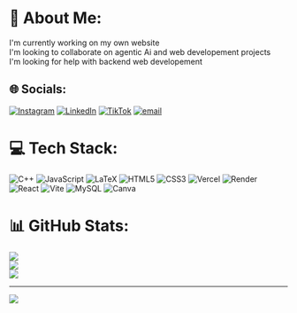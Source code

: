 # 💫 About Me:
I'm currently working on my own website<br>I'm looking to collaborate on agentic Ai and web developement projects<br>I'm looking for help with backend web developement<br>


## 🌐 Socials:
[![Instagram](https://img.shields.io/badge/Instagram-%23E4405F.svg?logo=Instagram&logoColor=white)](https://instagram.com/houcine-mrz) [![LinkedIn](https://img.shields.io/badge/LinkedIn-%230077B5.svg?logo=linkedin&logoColor=white)](https://linkedin.com/in/mohammed-housseyn-merzougui) [![TikTok](https://img.shields.io/badge/TikTok-%23000000.svg?logo=TikTok&logoColor=white)](https://tiktok.com/@houcine.mrz) [![email](https://img.shields.io/badge/Email-D14836?logo=gmail&logoColor=white)](mailto:houcinemer10@gmail.com) 

# 💻 Tech Stack:
![C++](https://img.shields.io/badge/c++-%2300599C.svg?style=for-the-badge&logo=c%2B%2B&logoColor=white) ![JavaScript](https://img.shields.io/badge/javascript-%23323330.svg?style=for-the-badge&logo=javascript&logoColor=%23F7DF1E) ![LaTeX](https://img.shields.io/badge/latex-%23008080.svg?style=for-the-badge&logo=latex&logoColor=white) ![HTML5](https://img.shields.io/badge/html5-%23E34F26.svg?style=for-the-badge&logo=html5&logoColor=white) ![CSS3](https://img.shields.io/badge/css3-%231572B6.svg?style=for-the-badge&logo=css3&logoColor=white) ![Vercel](https://img.shields.io/badge/vercel-%23000000.svg?style=for-the-badge&logo=vercel&logoColor=white) ![Render](https://img.shields.io/badge/Render-%46E3B7.svg?style=for-the-badge&logo=render&logoColor=white) ![React](https://img.shields.io/badge/react-%2320232a.svg?style=for-the-badge&logo=react&logoColor=%2361DAFB) ![Vite](https://img.shields.io/badge/vite-%23646CFF.svg?style=for-the-badge&logo=vite&logoColor=white) ![MySQL](https://img.shields.io/badge/mysql-4479A1.svg?style=for-the-badge&logo=mysql&logoColor=white) ![Canva](https://img.shields.io/badge/Canva-%2300C4CC.svg?style=for-the-badge&logo=Canva&logoColor=white)
# 📊 GitHub Stats:
![](https://github-readme-stats.vercel.app/api?username=Houcine-mer&theme=dark&hide_border=false&include_all_commits=true&count_private=true)<br/>
![](https://nirzak-streak-stats.vercel.app/?user=Houcine-mer&theme=dark&hide_border=false)<br/>
![](https://github-readme-stats.vercel.app/api/top-langs/?username=Houcine-mer&theme=dark&hide_border=false&include_all_commits=true&count_private=true&layout=compact)

---
[![](https://visitcount.itsvg.in/api?id=Houcine-mer&icon=0&color=0)](https://visitcount.itsvg.in)

<!-- Proudly created with GPRM ( https://gprm.itsvg.in ) -->

